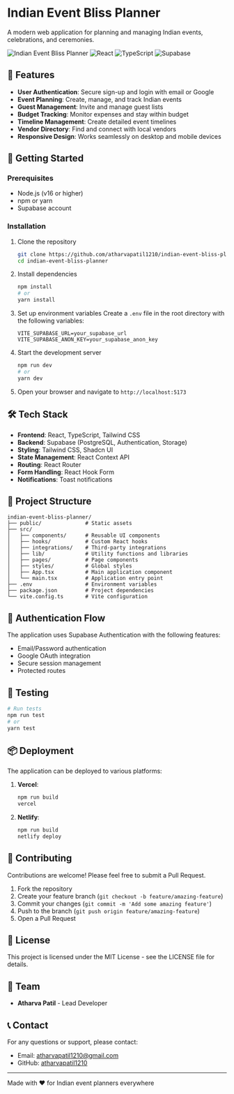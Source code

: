 # Indian Event Bliss Planner

A modern web application for planning and managing Indian events, celebrations, and ceremonies.

![Indian Event Bliss Planner](https://img.shields.io/badge/Indian%20Event%20Bliss%20Planner-v1.0.0-blue)
![React](https://img.shields.io/badge/React-18.2.0-61DAFB)
![TypeScript](https://img.shields.io/badge/TypeScript-5.0.0-3178C6)
![Supabase](https://img.shields.io/badge/Supabase-Powered-3ECF8E)

## 🌟 Features

- **User Authentication**: Secure sign-up and login with email or Google
- **Event Planning**: Create, manage, and track Indian events
- **Guest Management**: Invite and manage guest lists
- **Budget Tracking**: Monitor expenses and stay within budget
- **Timeline Management**: Create detailed event timelines
- **Vendor Directory**: Find and connect with local vendors
- **Responsive Design**: Works seamlessly on desktop and mobile devices

## 🚀 Getting Started

### Prerequisites

- Node.js (v16 or higher)
- npm or yarn
- Supabase account

### Installation

1. Clone the repository
   ```bash
   git clone https://github.com/atharvapatil1210/indian-event-bliss-planner.git
   cd indian-event-bliss-planner
   ```

2. Install dependencies
   ```bash
   npm install
   # or
   yarn install
   ```

3. Set up environment variables
   Create a `.env` file in the root directory with the following variables:
   ```
   VITE_SUPABASE_URL=your_supabase_url
   VITE_SUPABASE_ANON_KEY=your_supabase_anon_key
   ```

4. Start the development server
   ```bash
   npm run dev
   # or
   yarn dev
   ```

5. Open your browser and navigate to `http://localhost:5173`

## 🛠️ Tech Stack

- **Frontend**: React, TypeScript, Tailwind CSS
- **Backend**: Supabase (PostgreSQL, Authentication, Storage)
- **Styling**: Tailwind CSS, Shadcn UI
- **State Management**: React Context API
- **Routing**: React Router
- **Form Handling**: React Hook Form
- **Notifications**: Toast notifications

## 📁 Project Structure

```
indian-event-bliss-planner/
├── public/              # Static assets
├── src/
│   ├── components/      # Reusable UI components
│   ├── hooks/           # Custom React hooks
│   ├── integrations/    # Third-party integrations
│   ├── lib/             # Utility functions and libraries
│   ├── pages/           # Page components
│   ├── styles/          # Global styles
│   ├── App.tsx          # Main application component
│   └── main.tsx         # Application entry point
├── .env                 # Environment variables
├── package.json         # Project dependencies
└── vite.config.ts       # Vite configuration
```

## 🔐 Authentication Flow

The application uses Supabase Authentication with the following features:

- Email/Password authentication
- Google OAuth integration
- Secure session management
- Protected routes

## 🧪 Testing

```bash
# Run tests
npm run test
# or
yarn test
```

## 📦 Deployment

The application can be deployed to various platforms:

1. **Vercel**:
   ```bash
   npm run build
   vercel
   ```

2. **Netlify**:
   ```bash
   npm run build
   netlify deploy
   ```

## 🤝 Contributing

Contributions are welcome! Please feel free to submit a Pull Request.

1. Fork the repository
2. Create your feature branch (`git checkout -b feature/amazing-feature`)
3. Commit your changes (`git commit -m 'Add some amazing feature'`)
4. Push to the branch (`git push origin feature/amazing-feature`)
5. Open a Pull Request

## 📄 License

This project is licensed under the MIT License - see the LICENSE file for details.

## 👥 Team

- **Atharva Patil** - Lead Developer

## 📞 Contact

For any questions or support, please contact:
- Email: atharvapatil1210@gmail.com
- GitHub: [atharvapatil1210](https://github.com/atharvapatil1210)

---

Made with ❤️ for Indian event planners everywhere 